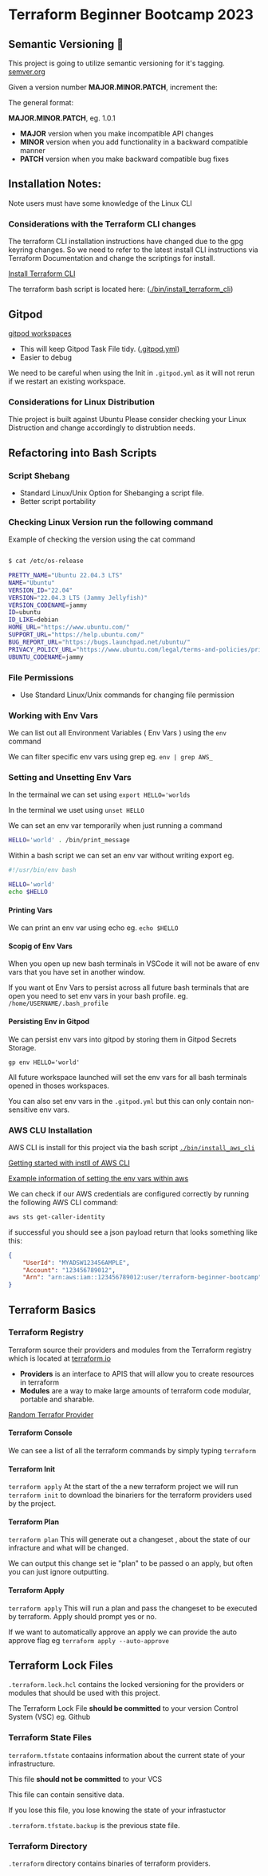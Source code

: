 # Terraform Beginner Bootcamp 2023

## Semantic Versioning :mage:


This project is going to utilize  semantic versioning for it's tagging.
[semver.org](https://semver.org/)

Given a version number **MAJOR.MINOR.PATCH**, increment the:

The general format:

**MAJOR.MINOR.PATCH**, eg. 1.0.1

- **MAJOR** version when you make incompatible API changes
- **MINOR** version when you add functionality in a backward compatible manner
- **PATCH** version when you make backward compatible bug fixes


## Installation Notes:

Note users must have some knowledge of the Linux CLI


### Considerations with the Terraform CLI changes
The terraform CLI installation instructions have changed due to the gpg keyring changes.  So we need to refer to the latest install CLI instructions via Terraform Documentation and change the scriptings for install.

[Install Terraform CLI ](https://developer.hashicorp.com/terraform/tutorials/aws-get-started/install-cli)

The terraform bash script is located here: ([./bin/install_terraform_cli](./bin/install_terraform_cli))


## Gitpod 

[gitpod workspaces](https://www.gitpod.io/docs/config/workspaces/tasks)

 - This will keep Gitpod Task File tidy. ([.gitpod.yml](.gitpod.yml))
 - Easier to debug

We need to be careful when using the Init in `.gitpod.yml` as it will not rerun if we restart an existing workspace.


### Considerations for Linux Distribution

Thie project is built against Ubuntu
Please consider checking your Linux Distruction and change accordingly to distrubtion needs.


## Refactoring into Bash Scripts


 ### Script Shebang
 - Standard Linux/Unix Option for Shebanging a script file.
 - Better script portability

### Checking Linux Version run the following command

Example of checking the version using the cat command

```bash

$ cat /etc/os-release

PRETTY_NAME="Ubuntu 22.04.3 LTS"
NAME="Ubuntu"
VERSION_ID="22.04"
VERSION="22.04.3 LTS (Jammy Jellyfish)"
VERSION_CODENAME=jammy
ID=ubuntu
ID_LIKE=debian
HOME_URL="https://www.ubuntu.com/"
SUPPORT_URL="https://help.ubuntu.com/"
BUG_REPORT_URL="https://bugs.launchpad.net/ubuntu/"
PRIVACY_POLICY_URL="https://www.ubuntu.com/legal/terms-and-policies/privacy-policy"
UBUNTU_CODENAME=jammy
```


### File Permissions
 - Use Standard Linux/Unix commands for changing file permission


### Working with Env Vars

We can list out all Environment Variables ( Env Vars ) using the `env` command

We can filter specific env vars using grep eg. `env | grep AWS_`

### Setting and Unsetting Env Vars

In the termainal we can set using `export HELLO='worlds`

In the terminal we uset using `unset HELLO`

We can set an env var temporarily when just running a command

```bash
HELLO='world' . /bin/print_message
```

Within a bash script we can set an env var without writing export eg.

``` bash
#!/usr/bin/env bash

HELLO='world'
echo $HELLO
```

#### Printing Vars

We can print an env var using echo eg. `echo $HELLO`

#### Scopig of Env Vars

When you open up new bash terminals in VSCode it will not be aware of env vars that you have set in another window.

If you want ot Env Vars to persist across all future bash terminals that are open you need to set env vars in your bash profile.
eg. `/home/USERNAME/.bash_profile`

#### Persisting Env in Gitpod

We can persist env vars into gitpod by storing them in Gitpod Secrets Storage.

```
gp env HELLO='world'
```

All future workspace launched will set the env vars for all bash terminals opened in thoses workspaces.

You can also set env vars in the `.gitpod.yml` but this can only contain non-sensitive env vars.


### AWS CLU Installation

AWS CLI is install for this project via the bash script [`./bin/install_aws_cli`](./bin/install_aws_cli)

[Getting started with instll of AWS CLI]("https://awscli.amazonaws.com/awscli-exe-linux-x86_64.zip")

[Example information of setting the env vars within aws ](https://docs.aws.amazon.com/cli/latest/userguide/cli-configure-envvars.html)

We can check if our AWS credentials are configured correctly by running the following AWS CLI command:

```sh
aws sts get-caller-identity
```

if successful you should see a json payload return that looks something like this:

```json
{
    "UserId": "MYADSW123456AMPLE",
    "Account": "123456789012",
    "Arn": "arn:aws:iam::123456789012:user/terraform-beginner-bootcamp"
}
```

## Terraform Basics

### Terraform Registry
Terraform source their providers and modules from the Terraform registry which is located at [terraform.io](https://registry.terraform.io/)

- **Providers** is an interface to APIS that will allow you to create resources in terraform
- **Modules**  are a way to make large amounts of terraform code modular, portable and sharable.

[Random Terrafor Provider](https://registry.terraform.io/providers/hashicorp/random/latest/docs/resources/string)

#### Terraform Console
We can see a list of all the terraform commands by simply typing `terraform`


#### Terraform Init
`terraform apply`
At the start of the a new terraform project we will run `terraform init` to download the binariers for the terraform providers used by the project.

#### Terraform Plan
`terraform plan`
This will generate out a changeset , about the state of our infracture and what will be changed.

We can output this change set ie "plan" to be passed o an apply, but often you can just ignore outputting.

####  Terraform Apply
`terraform apply`
This will run a plan and pass the changeset to  be executed by terraform.  Apply should prompt yes or no.

If we want to automatically approve an apply we can provide the auto approve flag eg `terraform apply --auto-approve`

## Terraform Lock Files
`.terraform.lock.hcl` contains the locked versioning for the providers or modules that should be used with this project.

The Terraform Lock File **should be committed** to your version Control System (VSC)  eg. Github

### Terraform State Files
`terraform.tfstate` contaains information about the current state of your infrastructure.

This file **should not be committed** to your VCS

This file can contain sensitive data.

If you lose this file, you lose knowing the state of your infrastuctor 

`.terraform.tfstate.backup` is the previous state file.

### Terraform Directory
`.terraform` directory contains binaries of terraform providers.

